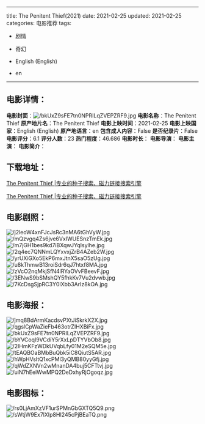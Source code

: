 
---
title: The Penitent Thief(2021)
date: 2021-02-25
updated: 2021-02-25
categories: 电影推荐
tags:
- 剧情
- 奇幻

- English (English)
- en
---


> 

## **电影详情**：

**电影封面**：<img src="https://image.tmdb.org/t/p/w200/bkUxZ9sFE7tn0NPRILqZVEPZRF9.jpg" alt="/bkUxZ9sFE7tn0NPRILqZVEPZRF9.jpg" title="/bkUxZ9sFE7tn0NPRILqZVEPZRF9.jpg">
**电影名称**：The Penitent Thief
**原产地片名**：The Penitent Thief
**电影上映时间**：2021-02-25
**电影上映国家**：English (English)
**原产地语言**：en
**包含成人内容**：False
**是否纪录片**：False
**电影评分**：6.1
**评分人数**：23
**热门程度**：46.686
**电影时长**：
**电影导演**：
**电影主演**：
**电影简介**：

## **下载地址**：
[The Penitent Thief |专业的种子搜索、磁力链接搜索引擎](https://movie.amd794.com:2083/?search=The%20Penitent%20Thief&ordering=&mode=match_phrase&page_size=10&page=1)

[The Penitent Thief |专业的种子搜索、磁力链接搜索引擎](https://movie.amd794.com:2083/?search=The%20Penitent%20Thief&ordering=&mode=match_phrase&page_size=10&page=1)
 

## **电影剧照**：
<img src="https://image.tmdb.org/t/p/original/j2leoW4xnFJcJsRc3nMA6tGhVyW.jpg" alt="/j2leoW4xnFJcJsRc3nMA6tGhVyW.jpg" title="/j2leoW4xnFJcJsRc3nMA6tGhVyW.jpg"><img src="https://image.tmdb.org/t/p/original/mQzvgq4Zs6jve6VxIWUESnzTmEk.jpg" alt="/mQzvgq4Zs6jve6VxIWUESnzTmEk.jpg" title="/mQzvgq4Zs6jve6VxIWUESnzTmEk.jpg"><img src="https://image.tmdb.org/t/p/original/m7jGH1bes9kd7iBXqwJYqIsylhe.jpg" alt="/m7jGH1bes9kd7iBXqwJYqIsylhe.jpg" title="/m7jGH1bes9kd7iBXqwJYqIsylhe.jpg"><img src="https://image.tmdb.org/t/p/original/2q4ec7QNNmLQYxvxjZrB4AZeb2W.jpg" alt="/2q4ec7QNNmLQYxvxjZrB4AZeb2W.jpg" title="/2q4ec7QNNmLQYxvxjZrB4AZeb2W.jpg"><img src="https://image.tmdb.org/t/p/original/yrUXiGXo5EkP6mxJtnX5saO5zUg.jpg" alt="/yrUXiGXo5EkP6mxJtnX5saO5zUg.jpg" title="/yrUXiGXo5EkP6mxJtnX5saO5zUg.jpg"><img src="https://image.tmdb.org/t/p/original/u8kThmwB13roiSdr6qJ7htxf8MA.jpg" alt="/u8kThmwB13roiSdr6qJ7htxf8MA.jpg" title="/u8kThmwB13roiSdr6qJ7htxf8MA.jpg"><img src="https://image.tmdb.org/t/p/original/zVcO2nqMkjSfN4lRYaOVvFBeevF.jpg" alt="/zVcO2nqMkjSfN4lRYaOVvFBeevF.jpg" title="/zVcO2nqMkjSfN4lRYaOVvFBeevF.jpg"><img src="https://image.tmdb.org/t/p/original/3ENwS9bSMshQY5fhkKv7Vu2dvwb.jpg" alt="/3ENwS9bSMshQY5fhkKv7Vu2dvwb.jpg" title="/3ENwS9bSMshQY5fhkKv7Vu2dvwb.jpg"><img src="https://image.tmdb.org/t/p/original/7KcDsgSjpRC3Y0lXbb3ArIz8kOA.jpg" alt="/7KcDsgSjpRC3Y0lXbb3ArIz8kOA.jpg" title="/7KcDsgSjpRC3Y0lXbb3ArIz8kOA.jpg">

## **电影海报**：
<img src="https://image.tmdb.org/t/p/original/jmq8BdArmKacdsvPXtJiSkrkX2X.jpg" alt="/jmq8BdArmKacdsvPXtJiSkrkX2X.jpg" title="/jmq8BdArmKacdsvPXtJiSkrkX2X.jpg"><img src="https://image.tmdb.org/t/p/original/qgslCpWaZieFb463otrZIHXBiFx.jpg" alt="/qgslCpWaZieFb463otrZIHXBiFx.jpg" title="/qgslCpWaZieFb463otrZIHXBiFx.jpg"><img src="https://image.tmdb.org/t/p/original/bkUxZ9sFE7tn0NPRILqZVEPZRF9.jpg" alt="/bkUxZ9sFE7tn0NPRILqZVEPZRF9.jpg" title="/bkUxZ9sFE7tn0NPRILqZVEPZRF9.jpg"><img src="https://image.tmdb.org/t/p/original/bYVCoqI9VCdiY5rXxLpDTYVbOb8.jpg" alt="/bYVCoqI9VCdiY5rXxLpDTYVbOb8.jpg" title="/bYVCoqI9VCdiY5rXxLpDTYVbOb8.jpg"><img src="https://image.tmdb.org/t/p/original/2IHmKFzWDkUVqbLfy01M2eSQM5e.jpg" alt="/2IHmKFzWDkUVqbLfy01M2eSQM5e.jpg" title="/2IHmKFzWDkUVqbLfy01M2eSQM5e.jpg"><img src="https://image.tmdb.org/t/p/original/tEAQBOaBMbBuQbk5iC8QiutS5AR.jpg" alt="/tEAQBOaBMbBuQbk5iC8QiutS5AR.jpg" title="/tEAQBOaBMbBuQbk5iC8QiutS5AR.jpg"><img src="https://image.tmdb.org/t/p/original/hWpHVsItQ1xcPMl3yQMB80yyGfj.jpg" alt="/hWpHVsItQ1xcPMl3yQMB80yyGfj.jpg" title="/hWpHVsItQ1xcPMl3yQMB80yyGfj.jpg"><img src="https://image.tmdb.org/t/p/original/qWdZXNVn2wMnanDA4buj5CFTtvj.jpg" alt="/qWdZXNVn2wMnanDA4buj5CFTtvj.jpg" title="/qWdZXNVn2wMnanDA4buj5CFTtvj.jpg"><img src="https://image.tmdb.org/t/p/original/uiN7hEeiWwMPQ2DeDxhyRjOgoqz.jpg" alt="/uiN7hEeiWwMPQ2DeDxhyRjOgoqz.jpg" title="/uiN7hEeiWwMPQ2DeDxhyRjOgoqz.jpg">

## **电影图标**：
<img src="https://image.tmdb.org/t/p/original/rs0LjAmXzVF1urSPMnGbGXTQ5Q9.png" alt="/rs0LjAmXzVF1urSPMnGbGXTQ5Q9.png" title="/rs0LjAmXzVF1urSPMnGbGXTQ5Q9.png"><img src="https://image.tmdb.org/t/p/original/sWtjW9Ex7lXIp8HI245cPjBEaTQ.png" alt="/sWtjW9Ex7lXIp8HI245cPjBEaTQ.png" title="/sWtjW9Ex7lXIp8HI245cPjBEaTQ.png">
